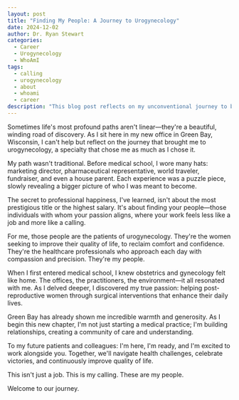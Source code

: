 ```yaml
---
layout: post
title: "Finding My People: A Journey to Urogynecology"
date: 2024-12-02
author: Dr. Ryan Stewart
categories: 
  - Career
  - Urogynecology
  - WhoAmI
tags:
  - calling
  - urogynecology
  - about
  - whoami
  - career
description: "This blog post reflects on my unconventional journey to becoming a urogynecologist and the start of a new chapter in Green Bay, Wisconsin. It highlights the importance of finding professional happiness by aligning passion with purpose and creating meaningful connections with patients and colleagues."
---
```


Sometimes life's most profound paths aren't linear—they're a beautiful, winding road of discovery. As I sit here in my new office in Green Bay, Wisconsin, I can't help but reflect on the journey that brought me to urogynecology, a specialty that chose me as much as I chose it.

My path wasn't traditional. Before medical school, I wore many hats: marketing director, pharmaceutical representative, world traveler, fundraiser, and even a house parent. Each experience was a puzzle piece, slowly revealing a bigger picture of who I was meant to become.

The secret to professional happiness, I've learned, isn't about the most prestigious title or the highest salary. It's about finding your people—those individuals with whom your passion aligns, where your work feels less like a job and more like a calling.

For me, those people are the patients of urogynecology. They're the women seeking to improve their quality of life, to reclaim comfort and confidence. They're the healthcare professionals who approach each day with compassion and precision. They're my people.

When I first entered medical school, I knew obstetrics and gynecology felt like home. The offices, the practitioners, the environment—it all resonated with me. As I delved deeper, I discovered my true passion: helping post-reproductive women through surgical interventions that enhance their daily lives.

Green Bay has already shown me incredible warmth and generosity. As I begin this new chapter, I'm not just starting a medical practice; I'm building relationships, creating a community of care and understanding.

To my future patients and colleagues: I'm here, I'm ready, and I'm excited to work alongside you. Together, we'll navigate health challenges, celebrate victories, and continuously improve quality of life.

This isn't just a job. This is my calling. These are my people.

Welcome to our journey.